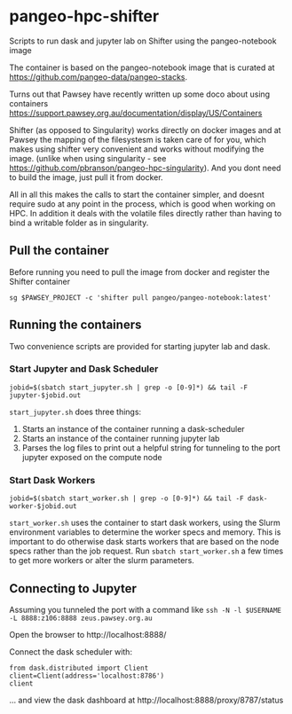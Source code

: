 # pangeo-hpc-shifter
Scripts to run dask and jupyter lab on Shifter using the pangeo-notebook image

The container is based on the pangeo-notebook image that is curated at https://github.com/pangeo-data/pangeo-stacks. 

Turns out that Pawsey have recently written up some doco about using containers https://support.pawsey.org.au/documentation/display/US/Containers

Shifter (as opposed to Singularity) works directly on docker images and at Pawsey the mapping of the filesystesm is taken care of for you, which makes using shifter very convenient and works without modifying the image. (unlike when using singularity - see https://github.com/pbranson/pangeo-hpc-singularity). And you dont need to build the image, just pull it from docker.

All in all this makes the calls to start the container simpler, and doesnt require sudo at any point in the process, which is good when working on HPC. In addition it deals with the volatile files directly rather than having to bind a writable folder as in singularity. 

## Pull the container

Before running you need to pull the image from docker and register the Shifter container

```
sg $PAWSEY_PROJECT -c 'shifter pull pangeo/pangeo-notebook:latest'
```

## Running the containers
Two convenience scripts are provided for starting jupyter lab and dask.

### Start Jupyter and Dask Scheduler

`jobid=$(sbatch start_jupyter.sh | grep -o [0-9]*) && tail -F jupyter-$jobid.out`

`start_jupyter.sh` does three things:
 1. Starts an instance of the container running a dask-scheduler
 2. Starts an instance of the container running jupyter lab
 3. Parses the log files to print out a helpful string for tunneling to the port jupyter exposed on the compute node

### Start Dask Workers

`jobid=$(sbatch start_worker.sh | grep -o [0-9]*) && tail -F dask-worker-$jobid.out`

`start_worker.sh` uses the container to start dask workers, using the Slurm environment variables to determine the worker specs and memory. This is important to do otherwise dask starts workers that are based on the node specs rather than the job request. Run `sbatch start_worker.sh` a few times to get more workers or alter the slurm parameters.

## Connecting to Jupyter

Assuming you tunneled the port with a command like
`ssh -N -l $USERNAME -L 8888:z106:8888 zeus.pawsey.org.au`

Open the browser to http://localhost:8888/

Connect the dask scheduler with:
```
from dask.distributed import Client
client=Client(address='localhost:8786')
client
```
... and view the dask dashboard at http://localhost:8888/proxy/8787/status
